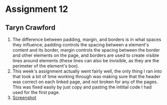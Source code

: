 # Assignment 12
## Taryn Crawford

1.  The difference between padding, margin, and borders is in what spaces they influence; padding controls the spacing between a element's content and its border, margin controls the spacing between the border and other elements on the page, and borders are used to create visible lines around elements (these lines can also be invisible, as they are the perimeter of the element's box).
2. This week's assignment actually went fairly well, the only thing I ran into that took a bit of time working through was making sure that the header was correct on each linked page, and not broken for any of the pages. This was fixed easily by just copy and pasting the intitial code I had used for the first page.
3. [Screenshot](./images/assignment-12-screenshot.png)